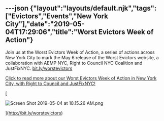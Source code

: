 ---json
{"layout":"layouts/default.njk","tags":["Evictors","Events","New York City"],"date":"2019-05-04T17:29:06","title":"Worst Evictors Week of Action"}
---

Join us at the Worst Evictors Week of Action, a series of actions across New York City to mark the May 6 release of the Worst Evictors website, a collaboration with AEMP NYC, Right to Council NYC Coalition and JustFixNYC. [bit.ly/worstevictors](http://bit.ly/worstevictors)

[Click to read more about our Worst Evictors Week of Action in New York City, with Right to Council and JustFixNYC!](http://bit.ly/worstevictors)

[

![Screen Shot 2019-05-04 at 10.15.26 AM.png](https://images.squarespace-cdn.com/content/v1/52b7d7a6e4b0b3e376ac8ea2/1556990768191-60F2JNIUNATD4KJSVLS4/ke17ZwdGBToddI8pDm48kKPw8PUjscX5ocLsQ-eVO0pZw-zPPgdn4jUwVcJE1ZvWQUxwkmyExglNqGp0IvTJZUJFbgE-7XRK3dMEBRBhUpxyBcDT1HPCcVOme0Lwsr6Tn-qyKv7ikLiUJVTIQYEXRqO7VbJSYyfQvrfWzmskp8k/Screen+Shot+2019-05-04+at+10.15.26+AM.png)

](http://bit.ly/worstevictors)